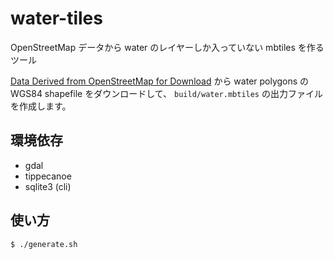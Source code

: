 # water-tiles

OpenStreetMap データから water のレイヤーしか入っていない mbtiles を作るツール

[Data Derived from OpenStreetMap for Download](https://osmdata.openstreetmap.de/data/water-polygons.html) から water polygons の WGS84 shapefile をダウンロードして、 `build/water.mbtiles` の出力ファイルを作成します。

## 環境依存

* gdal
* tippecanoe
* sqlite3 (cli)

## 使い方

```
$ ./generate.sh
```
